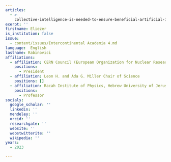 ```yaml
---
articles:
  - >-
    collective-intelligence-is-needed-to-ensure-beneficial-artificial-intelligence
exerpt: ''
firstname: Eliezer
is_institution: false
issue:
  - content/issues/Intercontinental Academia 4.md
language:  English
lastname: Rabinovici
affiliations:
  - affiliation: CERN Council (European Organization for Nuclear Research)
    positions:
      - President
  - affiliation: Leon H. and Ada G. Miller Chair of Science
    positions: []
  - affiliation: Racah Institute of Physics, Hebrew University of Jerusalem
    positions:
      - Professor
socials:
  google_scholar: ''
  linkedin: ''
  mendeley: ''
  orcid: ''
  researchgate: ''
  website: ''
  webstwitterite: ''
  wikipedia: ''
years:
  - 2023

---
```

